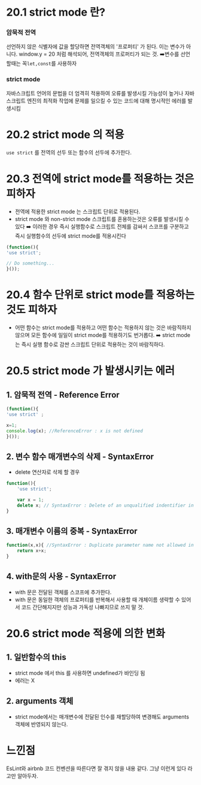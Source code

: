 # 20.1 strict mode 란?

### 암묵적 전역
선언하지 않은 식별자에 값을 할당하면 전역객체의 '프로퍼티' 가 된다. 이는 변수가 아니다. 
window.y = 20 처럼 해석되어, 전역객체의 프로퍼티가 되는 것.
➡️변수를 선언할때는 꼭`let,const`를 사용하자

### strict mode
자바스크립트 언어의 문법을 더 엄격히 적용하여 오류를 발생시킬 가능성이 높거나 자바스크립트 엔진의 최적화 작업에 문제를 일으킬 수 있는 코드에 대해 명시적인 에러를 발생시킴

# 20.2 strict mode 의 적용
`use strict` 를 전역의 선두 또는 함수의 선두에 추가한다.

# 20.3 전역에 strict mode를 적용하는 것은 피하자
- 전역에 적용한 strict mode 는 스크립트 단위로 적용된다.
- strict mode 와 non-strict mode 스크립트를 혼용하는것은 오류를 발생시킬 수 있다
➡️ 이러한 경우 즉시 실행함수로 스크립트 전체를 감싸서 스코프를 구분하고 즉시 실행함수의 선두에 strict mode를 적용시킨다
```js
(function(){
'use strict';

// Do something...
}());

```
# 20.4 함수 단위로 strict mode를 적용하는 것도 피하자
- 어떤 함수는 strict mode를 적용하고 어떤 함수는 적용하지 않는 것은 바람직하지 않으며 모든 함수에 일일이 strict mode를 적용하기도 번거롭다.
➡️ strict mode는 즉시 실행 함수로 감싼 스크립트 단위로 적용하는 것이 바람직하다.

# 20.5 strict mode 가 발생시키는 에러

## 1. 암묵적 전역 - Reference Error
```js
(function(){
'use strict' ;

x=1; 
console.log(x); //ReferenceError : x is not defined
}());
```

## 2. 변수 함수 매개변수의 삭제 - SyntaxError
- delete 연산자로 삭제 할 경우
```js
function(){
    'use strict';

    var x = 1;
    delete x; // SyntaxError : Delete of an unqualified indentifier in strict mode.
}
```

## 3. 매개변수 이름의 중복 - SyntaxError
```js
function(x,x){ //SyntaxError : Duplicate parameter name not allowed in this context
    return x+x;
}

```

## 4. with문의 사용 - SyntaxError
- with 문은 전달된 객체를 스코프에 추가한다.
- with 문은 동일한 객체의 프로퍼티를 반복해서 사용할 때 개체이름 생략할 수 있어서 코드 간단해지지만 성능과 가독성 나빠지므로 쓰지 말 것.

# 20.6 strict mode 적용에 의한 변화

## 1. 일반함수의 this
- strict mode 에서 this 를 사용하면 undefined가 바인딩 됨
- 에러는 X

## 2. arguments 객체
- strict mode에서는 매개변수에 전달된 인수를 재할당하여 변경해도 arguments 객체에 반영되지 않는다.

# 느낀점

EsLint와 airbnb 코드 컨벤션을 따른다면 잘 겪지 않을 내용 같다.
그냥 이런게 있다 라고만 알아두자.